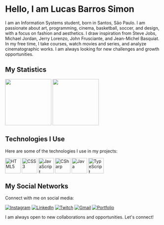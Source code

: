 <div>
<h1>Hello, I am Lucas Barros Simon</h1>
<p>I am an Information Systems student, born in Santos, São Paulo. I am passionate about art, programming, cinema, basketball, soccer, and design, with a focus on fashion and aesthetics. I draw inspiration from Steve Jobs, Michael Jordan, Jerry Lorenzo, John Frusciante, and Jean-Michel Basquiat. In my free time, I take courses, watch movies and series, and analyze cinematographic works. I am always looking for new challenges and growth opportunities.</p>
</div>

<h2>My Statistics</h2>
<div>
  <img height="150em" src="https://github-readme-stats.vercel.app/api?username=lucasweacked&theme=dark&include_all_commits=true&show_icons=true"/>
  <img height="150em" src="https://github-readme-stats.vercel.app/api/top-langs/?username=lucasweacked&theme=dark"/>
</div>

<h2>Technologies I Use</h2>
<p>Here are some of the technologies I use in my projects:</p>
<div>
  <img width="50px" align="center" src="https://cdn.jsdelivr.net/gh/devicons/devicon/icons/html5/html5-plain-wordmark.svg" alt="HTML5"/>
  <img width="50px" align="center" src="https://cdn.jsdelivr.net/gh/devicons/devicon/icons/css3/css3-plain-wordmark.svg" alt="CSS3"/>
  <img width="50px" align="center" src="https://cdn.jsdelivr.net/gh/devicons/devicon/icons/javascript/javascript-plain.svg" alt="JavaScript"/>
  <img width="50px" align="center" src="https://cdn.jsdelivr.net/gh/devicons/devicon/icons/csharp/csharp-original.svg" alt="CSharp"/>
  <img width="50px" align="center" src="https://cdn.jsdelivr.net/gh/devicons/devicon/icons/java/java-original.svg" alt="Java"/>
  <img width="50px" align="center" src="https://cdn.jsdelivr.net/gh/devicons/devicon/icons/typescript/typescript-original.svg" alt="TypeScript"/>
</div>

<h2>My Social Networks</h2>
<p>Connect with me on social media:</p>
<div>
  <a href="https://instagram.com/21lucasbarros" target="_blank"><img src="https://img.shields.io/badge/-Instagram-%23E4405F?style=for-the-badge&logo=instagram&logoColor=white" alt="Instagram"></a>
  <a href="https://www.linkedin.com/in/lucasbarrossimon/" target="_blank"><img src="https://img.shields.io/badge/-LinkedIn-%230077B5?style=for-the-badge&logo=linkedin&logoColor=white" alt="LinkedIn"></a>
  <a href="https://www.twitch.tv/21lucasbarros" target="_blank"><img src="https://img.shields.io/badge/Twitch-9146FF?style=for-the-badge&logo=twitch&logoColor=white" alt="Twitch"></a>
  <a href="mailto:lucasweacked21@gmail.com"><img src="https://img.shields.io/badge/-Gmail-%23333?style=for-the-badge&logo=gmail&logoColor=white" alt="Gmail"></a>
  <a href="https://lucasweacked.github.io/lucasbarros/" target="_blank"><img src="https://img.shields.io/badge/website-000000?style=for-the-badge&logo=About.me&logoColor=white" alt="Portfolio"></a>
</div>

<p>I am always open to new collaborations and opportunities. Let's connect!</p>
